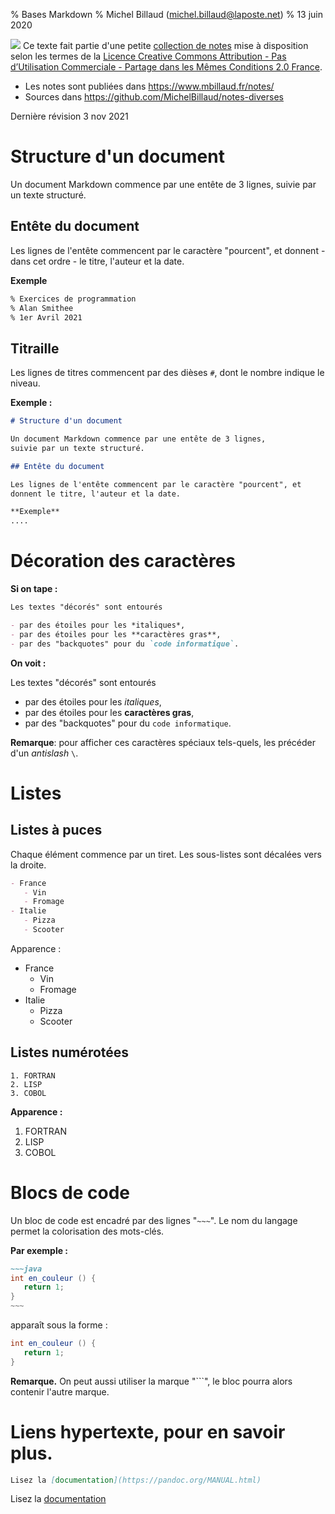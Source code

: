 % Bases Markdown
% Michel Billaud (michel.billaud@laposte.net)
% 13 juin 2020


![](https://i.creativecommons.org/l/by-nc-sa/2.0/fr/88x31.png)
Ce texte fait partie d'une petite [collection de notes](index.html)
mise à disposition selon les termes de la 
[Licence Creative Commons
Attribution - Pas d’Utilisation Commerciale - Partage dans les Mêmes
Conditions 2.0
France](http://creativecommons.org/licenses/by-nc-sa/2.0/fr/).

- Les notes sont publiées dans  <https://www.mbillaud.fr/notes/>
- Sources dans <https://github.com/MichelBillaud/notes-diverses>

Dernière révision 3 nov 2021

# Structure d'un document

Un document Markdown commence par une entête de 3 lignes, 
suivie par un texte structuré.

## Entête du document

Les lignes de l'entête commencent par le caractère "pourcent", et 
donnent - dans cet ordre - le titre, l'auteur et la date.

**Exemple**

~~~markdown
% Exercices de programmation
% Alan Smithee
% 1er Avril 2021
~~~


## Titraille

Les lignes de titres commencent par des dièses `#`, dont le nombre indique
le niveau.

**Exemple :**

~~~markdown
# Structure d'un document

Un document Markdown commence par une entête de 3 lignes, 
suivie par un texte structuré.

## Entête du document

Les lignes de l'entête commencent par le caractère "pourcent", et 
donnent le titre, l'auteur et la date.

**Exemple**
....
~~~


# Décoration des caractères

**Si on tape :**

~~~markdown
Les textes "décorés" sont entourés

- par des étoiles pour les *italiques*,
- par des étoiles pour les **caractères gras**,
- par des "backquotes" pour du `code informatique`.
~~~

**On voit :**

Les textes "décorés" sont entourés

- par des étoiles pour les *italiques*,
- par des étoiles pour les **caractères gras**,
- par des "backquotes" pour du `code informatique`.

**Remarque**: pour afficher ces caractères spéciaux tels-quels, les
précéder d'un *antislash* `\`.


# Listes

## Listes à puces

Chaque élément commence par un tiret. Les sous-listes sont décalées
vers la droite.

~~~markdown
- France
   - Vin
   - Fromage
- Italie
   - Pizza
   - Scooter
~~~

Apparence : 

- France
     - Vin
	 - Fromage
- Italie
     - Pizza
	 - Scooter

## Listes numérotées

~~~
1. FORTRAN
2. LISP
3. COBOL
~~~

**Apparence :**

1. FORTRAN
2. LISP
3. COBOL

# Blocs de code

Un bloc de code est encadré par des lignes "`~~~`".
Le nom du langage permet la colorisation des mots-clés.

**Par exemple :**

```markdown
~~~java
int en_couleur () {
   return 1;
}
~~~
```

apparaît sous la forme :

~~~java
int en_couleur () {
   return 1;
}
~~~

**Remarque.** On peut aussi utiliser la marque "\`\`\`", le bloc pourra alors
contenir l'autre marque.


# Liens hypertexte, pour en savoir plus.

~~~markdown
Lisez la [documentation](https://pandoc.org/MANUAL.html)
~~~

Lisez la [documentation](https://pandoc.org/MANUAL.html)


